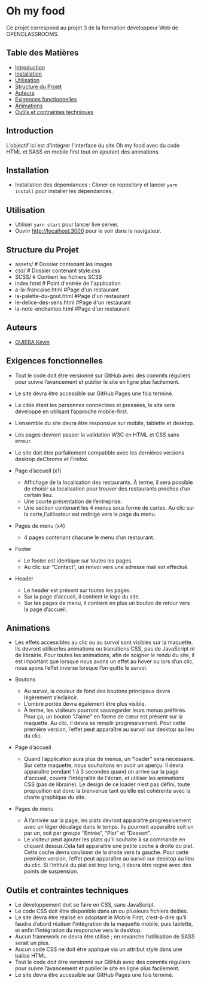 # Oh my food #
 
 Ce projet correspond au projet 3 de la formation développeur Web de OPENCLASSROOMS.


## Table des Matières

- [Introduction](#introduction)
- [Installation](#installation)
- [Utilisation](#utilisation)
- [Structure du Projet](#structure-du-projet)
- [Auteurs](#auteurs)
- [Exigences fonctionnelles](#exigences-fonctionnelles)
- [Animations](#animations)
- [Outils et contraintes techniques](#outils-et-contraintes-techniques)


## Introduction 

L'objectif ici est d'intégrer l'interface du site Oh my food avec du code HTML et SASS en mobile first tout en ajoutant des animations. 


## Installation

- Installation des dépendances : Cloner ce repository et lancer `yarn install` pour installer les dépendances.


## Utilisation

- Utiliser  `yarn start` pour lancer live server.
- Ouvrir [http://localhost:3000](http://localhost:8000) pour le  voir dans le navigateur.


## Structure du Projet

- assets/                           # Dossier contenant les images
- css/                              # Dossier contenant style.css
- SCSS/                             # Contient les fichiers SCSS
- index.html                        # Point d'entrée de l'application
- a-la-francaise.html               #Page d'un restaurant  
- la-palette-du-gout.html           #Page d'un restaurant 
- le-delice-des-sens.html           #Page d'un restaurant 
- la-note-enchantee.html            #Page d'un restaurant   

## Auteurs

- [GUIEBA Kévin](https://github.com/Kguie/)


## Exigences fonctionnelles 

- Tout le code doit être versionné sur GitHub avec des commits réguliers pour suivre l’avancement et publier le site en ligne plus facilement.

- Le site devra être accessible sur GitHub Pages une fois terminé.

- La cible étant les personnes connectées et pressées, le site sera développé en utilisant l’approche mobile-first.

- L’ensemble du site devra être responsive sur mobile, tablette et desktop.
- Les pages devront passer la validation W3C en HTML et CSS sans erreur.

- Le site doit être parfaitement compatible avec les dernières versions desktop deChrome et Firefox.


- Page d’accueil (x1)
    - Affichage de la localisation des restaurants. À terme, il sera possible de choisir sa localisation pour trouver des restaurants proches d’un certain lieu.
    - Une courte présentation de l’entreprise.
    - Une section contenant les 4 menus sous forme de cartes. Au clic sur la carte,l’utilisateur est redirigé vers la page du menu.

- Pages de menu (x4)
    - 4 pages contenant chacune le menu d’un restaurant.

- Footer
    - Le footer est identique sur toutes les pages.
    - Au clic sur “Contact”, un renvoi vers une adresse mail est effectué.

- Header
    - Le header est présent sur toutes les pages.
    - Sur la page d’accueil, il contient le logo du site.
    - Sur les pages de menu, il contient en plus un bouton de retour vers la page d’accueil.

## Animations

- Les effets accessibles au clic ou au survol sont visibles sur la maquette. Ils devront utiliserles animations ou transitions CSS, pas de JavaScript ni de librairie. Pour toutes les animations, afin de soigner le rendu du site, il est important que lorsque nous avons un effet au hover ou lors d’un clic, nous ayons l’effet inverse lorsque l’on quitte le survol.

- Boutons
    - Au survol, la couleur de fond des boutons principaux devra légèrement s’éclaircir.
    - L’ombre portée devra également être plus visible.
    - À terme, les visiteurs pourront sauvegarder leurs menus préférés. Pour ça, un bouton "J’aime" en forme de cœur est présent sur la maquette. Au clic, il devra se remplir progressivement. Pour cette première version, l’effet peut apparaître au survol sur desktop au lieu du clic.

- Page d’accueil
    - Quand l’application aura plus de menus, un “loader” sera nécessaire. Sur cette maquette, nous souhaitons en avoir un aperçu. Il devra apparaître pendant 1 à 3 secondes quand on arrive sur la page d'accueil, couvrir l'intégralité de l'écran, et utiliser les animations CSS (pas de librairie). Le design de ce loader n’est pas défini, toute proposition est donc la bienvenue tant qu’elle est cohérente avec la charte graphique du site.

- Pages de menu
    - À l’arrivée sur la page, les plats devront apparaître progressivement avec un léger décalage dans le temps. Ils pourront apparaître soit un par un, soit par groupe “Entrée”, “Plat” et “Dessert”.
    - Le visiteur peut ajouter les plats qu'il souhaite à sa commande en cliquant dessus.Cela fait apparaître une petite coche à droite du plat. Cette coche devra coulisser de la droite vers la gauche. Pour cette première version, l’effet peut  apparaître au survol sur desktop au lieu du clic. Si l’intitulé du plat est trop long, il devra être rogné avec des points de suspension.

## Outils et contraintes techniques 

- Le développement doit se faire en CSS, sans JavaScript.
- Le code CSS doit être disponible dans un ou plusieurs fichiers dédiés.
- Le site devra être réalisé en adoptant le Mobile First, c’est-à-dire qu’il faudra d’abord réaliser l'intégration de la maquette mobile, puis tablette, et enfin l'intégration du responsive vers le desktop.
- Aucun framework ne devra être utilisé ; en revanche l’utilisation de SASS serait un plus.
- Aucun code CSS ne doit être appliqué via un attribut style dans une balise HTML.
- Tout le code doit être versionné sur GitHub avec des commits réguliers pour suivre l’avancement et publier le site en ligne plus facilement.
- Le site devra être accessible sur GitHub Pages une fois terminé.